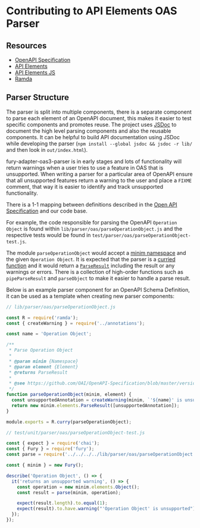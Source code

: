 # Contributing to API Elements OAS Parser

## Resources

- [OpenAPI Specification](https://github.com/OAI/OpenAPI-Specification/blob/master/versions/3.0.0.md)
- [API Elements](https://apielements.org/)
- [API Elements JS](https://api-elements-js.readthedocs.io/en/latest/)
- [Ramda](https://ramdajs.com/)

## Parser Structure

The parser is split into multiple components, there is a separate component to
parse each element of an OpenAPI document, this makes it easier to test
specific components and promotes reuse. The project uses
[JSDoc](http://usejsdoc.org/) to document the high level parsing components and
also the reusable components. It can be helpful to build API documentation
using JSDoc while developing the parser (`npm install --global jsdoc && jsdoc
-r lib/` and then look in `out/index.html`).

fury-adapter-oas3-parser is in early stages and lots of functionality will
return warnings when a user tries to use a feature in OAS that is unsupported.
When writing a parser for a particular area of OpenAPI ensure that all
unsupported features return a warning to the user and place a `FIXME` comment,
that way it is easier to identify and track unsupported functionality.

There is a 1-1 mapping between definitions described in the [Open API
Specification](https://github.com/OAI/OpenAPI-Specification/blob/master/versions/3.0.0.md#schema)
and our code base.

For example, the code responsible for parsing the OpenAPI `Operation Object` is
found within `lib/parser/oas/parseOperationObject.js` and the respective tests
would be found in `test/parser/oas/parseOperationObject-test.js`.

The module `parseOperationObject` would accept a [minim
namespace](https://api-elements-js.readthedocs.io/en/latest/api.html#namespace)
and the given `Operation Object`. It is expected that the parser is a [curried
function](https://fr.umio.us/favoring-curry/) and it would return a
[`ParseResult`](https://api-elements-js.readthedocs.io/en/latest/api.html#parse-result)
including the result or any warnings or errors. There is a collection of
high-order functions such as `pipeParseResult` and `parseObject` to make it
easier to handle a parse result.

Below is an example parser component for an OpenAPI Schema Definition, it can
be used as a template when creating new parser components:

```js
// lib/parser/oas/parseOperationObject.js

const R = require('ramda');
const { createWarning } = require('../annotations');

const name = 'Operation Object';

/**
 * Parse Operation Object
 *
 * @param minim {Namespace}
 * @param element {Element}
 * @returns ParseResult
 *
 * @see https://github.com/OAI/OpenAPI-Specification/blob/master/versions/3.0.0.md#operationObject
 */
function parseOperationObject(minim, element) {
  const unsupportedAnnotation = createWarning(minim, `'${name}' is unsupported`, element);
  return new minim.elements.ParseResult([unsupportedAnnotation]);
}

module.exports = R.curry(parseOperationObject);
```

```js
// test/unit/parser/oas/parseOperationObject-test.js

const { expect } = require('chai');
const { Fury } = require('fury');
const parse = require('../../../../lib/parser/oas/parseOperationObject');

const { minim } = new Fury();

describe('Operation Object', () => {
  it('returns an unsupported warning', () => {
    const operation = new minim.elements.Object();
    const result = parse(minim, operation);

    expect(result.length).to.equal(1);
    expect(result).to.have.warning("'Operation Object' is unsupported");
  });
});
```

